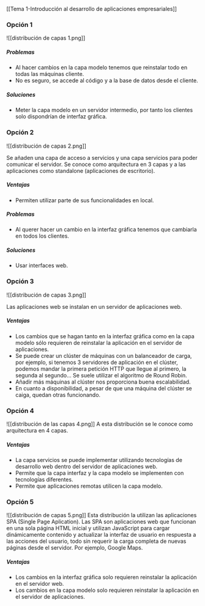 [[Tema 1-Introducción al desarrollo de aplicaciones empresariales]]

### Opción 1
![[distribución de capas 1.png]]

##### Problemas
+ Al hacer cambios en la capa modelo tenemos que reinstalar todo en todas las máquinas cliente.
+ No es seguro, se accede al código y a la base de datos desde el cliente.

##### Soluciones
+ Meter la capa modelo en un servidor intermedio, por tanto los clientes solo dispondrían de interfaz gráfica.

### Opción 2
![[distribución de capas 2.png]]

Se añaden una capa de acceso a servicios y una capa servicios para poder comunicar el servidor. Se conoce como arquitectura en 3 capas y a las aplicaciones como standalone (aplicaciones de escritorio).

##### Ventajas
+ Permiten utilizar parte de sus funcionalidades en local.

##### Problemas
+ Al querer hacer un cambio en la interfaz gráfica tenemos que cambiarla en todos los clientes. 

##### Soluciones
+ Usar interfaces web.

### Opción 3
![[distribución de capas 3.png]]

Las aplicaciones web se instalan en un servidor de aplicaciones web.

##### Ventajas
+  Los cambios que se hagan tanto en la interfaz gráfica como en la capa modelo sólo requieren de reinstalar la aplicación en el servidor de aplicaciones.
+ Se puede crear un clúster de máquinas con un balanceador de carga, por ejemplo, si tenemos 3 servidores de aplicación en el clúster, podemos mandar la primera petición HTTP que llegue al primero, la segunda al segundo... Se suele utilizar el algoritmo de Round Robin.
+ Añadir más máquinas al clúster nos proporciona buena escalabilidad.
+ En cuanto a disponibilidad, a pesar de que una máquina del clúster se caiga, quedan otras funcionando.

### Opción 4
![[distribución de las capas 4.png]]
A esta distribución se le conoce como arquitectura en 4 capas.
##### Ventajas
+ La capa servicios se puede implementar utilizando tecnologías de desarrollo web dentro del servidor de aplicaciones web.
+ Permite que la capa interfaz y la capa modelo se implementen con tecnologías diferentes.
+ Permite que aplicaciones remotas utilicen la capa modelo.

### Opción 5
![[distribución de capas 5.png]]
Esta distribución la utilizan las aplicaciones SPA (Single Page Aplication). Las SPA son aplicaciones web que funcionan en una sola página HTML inicial y utilizan JavaScript para cargar dinámicamente contenido y actualizar la interfaz de usuario en respuesta a las acciones del usuario, todo sin requerir la carga completa de nuevas páginas desde el servidor. Por ejemplo, Google Maps.

##### Ventajas
+ Los cambios en la interfaz gráfica solo requieren reinstalar la aplicación en el servidor web.
+ Los cambios en la capa modelo solo requieren reinstalar la aplicación en el servidor de aplicaciones.

